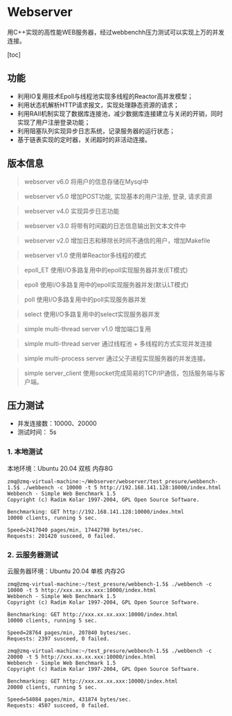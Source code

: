 # Webserver
用C++实现的高性能WEB服务器，经过webbenchh压力测试可以实现上万的并发连接。

[toc]

## 功能
* 利用IO复用技术Epoll与线程池实现多线程的Reactor高并发模型；
* 利用状态机解析HTTP请求报文，实现处理静态资源的请求；
* 利用RAII机制实现了数据库连接池，减少数据库连接建立与关闭的开销，同时实现了用户注册登录功能；
* 利用阻塞队列实现异步日志系统，记录服务器的运行状态；
* 基于链表实现的定时器，关闭超时的非活动连接。

## 版本信息

> webserver v6.0
将用户的信息存储在Mysql中

> webserver v5.0
增加POST功能, 实现基本的用户注册, 登录, 请求资源

> webserver v4.0
实现异步日志功能

> webserver v3.0
将带有时间戳的日志信息输出到文本文件中

> webserver v2.0
增加日志和移除长时间不通信的用户，增加Makefile

> webserver v1.0
使用单Reactor多线程的模式

> epoll_ET
使用I/O多路复用中的epoll实现服务器并发(ET模式)

> epoll
使用I/O多路复用中的epoll实现服务器并发(默认LT模式)

> poll
使用I/O多路复用中的poll实现服务器并发

> select
使用I/O多路复用中的select实现服务器并发

> simple multi-thread server v1.0
增加端口复用

> simple multi-thread server
通过线程池 + 多线程的方式实现并发连接

> simple multi-process server
通过父子进程实现服务器的并发连接。

> simple server_client 
使用socket完成简易的TCP/IP通信，包括服务端与客户端。


## 压力测试
* 并发连接数：10000、20000
* 测试时间： 5s

### 1. 本地测试
本地环境：Ubuntu 20.04 双核 内存8G
~~~
zmq@zmq-virtual-machine:~/Webserver/webserver/test_presure/webbench-1.5$ ./webbench -c 10000 -t 5 http://192.168.141.128:10000/index.html
Webbench - Simple Web Benchmark 1.5
Copyright (c) Radim Kolar 1997-2004, GPL Open Source Software.

Benchmarking: GET http://192.168.141.128:10000/index.html
10000 clients, running 5 sec.

Speed=2417040 pages/min, 17442798 bytes/sec.
Requests: 201420 susceed, 0 failed.
~~~

### 2. 云服务器测试
云服务器环境：Ubuntu 20.04 单核 内存2G
~~~
zmq@zmq-virtual-machine:~/test_presure/webbench-1.5$ ./webbench -c 10000 -t 5 http://xxx.xx.xx.xxx:10000/index.html
Webbench - Simple Web Benchmark 1.5
Copyright (c) Radim Kolar 1997-2004, GPL Open Source Software.

Benchmarking: GET http://xxx.xx.xx.xxx:10000/index.html
10000 clients, running 5 sec.

Speed=28764 pages/min, 207840 bytes/sec.
Requests: 2397 susceed, 0 failed.
~~~

~~~
zmq@zmq-virtual-machine:~/test_presure/webbench-1.5$ ./webbench -c 20000 -t 5 http://xxx.xx.xx.xxx:10000/index.html
Webbench - Simple Web Benchmark 1.5
Copyright (c) Radim Kolar 1997-2004, GPL Open Source Software.

Benchmarking: GET http://xxx.xx.xx.xxx:10000/index.html
20000 clients, running 5 sec.

Speed=54084 pages/min, 431874 bytes/sec.
Requests: 4507 susceed, 0 failed.
~~~
